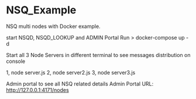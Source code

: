 # NSQ_Example
NSQ multi nodes with Docker example.

start NSQD, NSQD_LOOKUP and ADMIN Portal
Run > docker-compose up -d

Start all 3 Node Servers in different terminal to see messages distribution on console

1, node server.js
2, node server2.js
3, node server3.js

Admin portal to see all NSQ related details
Admin Portal URL: http://127.0.0.1:4171/nodes
